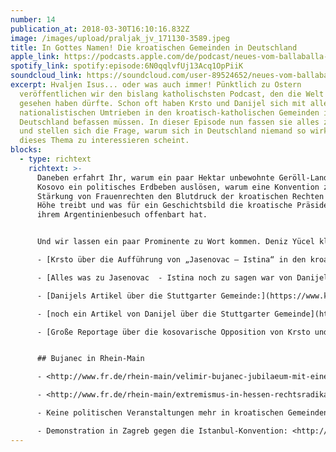 ```yaml
---
number: 14
publication_at: 2018-03-30T16:10:16.832Z
image: /images/upload/praljak_jv_171130-3589.jpeg
title: In Gottes Namen! Die kroatischen Gemeinden in Deutschland
apple_link: https://podcasts.apple.com/de/podcast/neues-vom-ballaballa-balkan-episode-14-in-gottes-namen/id1170436903?i=1000407797499
spotify_link: spotify:episode:6N0qqlvfUj13Acq1OpPiiK
soundcloud_link: https://soundcloud.com/user-89524652/neues-vom-ballaballa-balkan-episode-14-in-gottes-namen-die-kroatischen-gemeinden-in-deutschland
excerpt: Hvaljen Isus... oder was auch immer! Pünktlich zu Ostern
  veröffentlichen wir den bislang katholischsten Podcast, den die Welt je
  gesehen haben dürfte. Schon oft haben Krsto und Danijel sich mit allerlei
  nationalistischen Umtrieben in den kroatisch-katholischen Gemeinden in
  Deutschland befassen müssen. In dieser Episode nun fassen sie alles zusammen
  und stellen sich die Frage, warum sich in Deutschland niemand so wirklich für
  dieses Thema zu interessieren scheint.
blocks:
  - type: richtext
    richtext: >-
      Daneben erfahrt Ihr, warum ein paar Hektar unbewohnte Geröll-Landschaft im
      Kosovo ein politisches Erdbeben auslösen, warum eine Konvention zur
      Stärkung von Frauenrechten den Blutdruck der kroatischen Rechten in die
      Höhe treibt und was für ein Geschichtsbild die kroatische Präsidentin bei
      ihrem Argentinienbesuch offenbart hat.


      Und wir lassen ein paar Prominente zu Wort kommen. Deniz Yücel klärt über die Vokalungerechtigkeit im ehemaligen Jugoslawien auf. Und Kroatiens bekanntester Rechtsradikaler, TV-Moderator Velimir Bujanec (der mit dem Koks), kommt auch zu Wort.

      - [Krsto über die Aufführung von „Jasenovac – Istina“ in den kroatischen Gemeinden in Deutschland (Jungle World)](https://jungle.world/artikel/2016/19/im-namen-der-ustascha)

      - [Alles was zu Jasenovac  - Istina noch zu sagen war von Danijel (Frankfurter Rundschau)](http://www.fr.de/kultur/kino/jasenovac-die-wahrheit-kroatische-geschichtsfaelschung-auf-der-leinwand-a-1281531)

      - [Danijels Artikel über die Stuttgarter Gemeinde:](https://www.kontextwochenzeitung.de/gesellschaft/360/seelsorge-mit-schlagseite-4919.html?pk_campaign=KONTEXT-per-EMail&pk_kwd=Ausgabe-360) (Kontext Wochenzeitung)

      - [noch ein Artikel von Danijel über die Stuttgarter Gemeinde](https://www.kontextwochenzeitung.de/medien/364/besuch-angedroht-4981.html) (Kontext Wochenzeitung)

      - [Große Reportage über die kosovarische Opposition von Krsto und Franziska Tschinderle (Die Republik)](https://www.republik.ch/2018/02/16/kosovo-unabhaengigkeit)


      ## Bujanec in Rhein-Main

      - <http://www.fr.de/rhein-main/velimir-bujanec-jubilaeum-mit-einem-hetzer-a-1378617>

      - <http://www.fr.de/rhein-main/extremismus-in-hessen-rechtsradikaler-hetzer-darf-in-hessen-auftreten-a-1443855>

      - Keine politischen Veranstaltungen mehr in kroatischen Gemeinden <http://www.fr.de/rhein-main/kroatische-gemeinden-in-rhein-main-keine-kirchenraeume-fuer-nationalisten-a-1456323>

      - Demonstration in Zagreb gegen die Istanbul-Konvention: <http://www.dw.com/de/tausende-kroaten-protestieren-gegen-drittes-geschlecht-und-homo-ehe/a-43118290>
---
```

